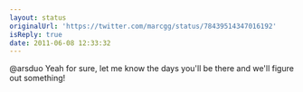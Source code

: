 ```yaml
---
layout: status
originalUrl: 'https://twitter.com/marcgg/status/78439514347016192'
isReply: true
date: 2011-06-08 12:33:32
---
```


@arsduo Yeah for sure, let me know the days you'll be there and we'll figure out something!
